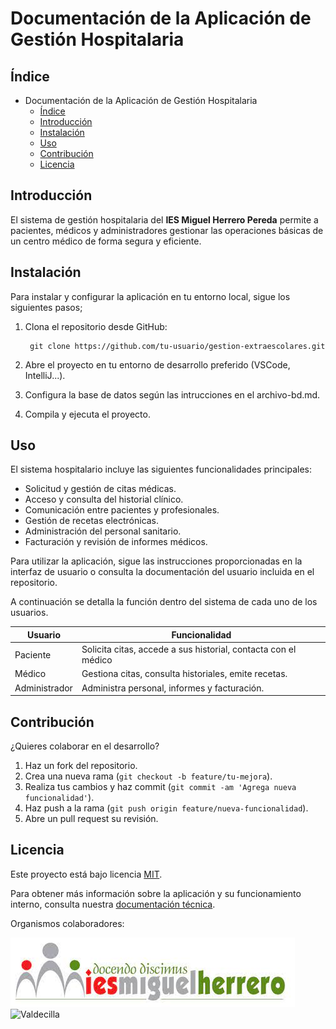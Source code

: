 # Documentación de la Aplicación de Gestión Hospitalaria

## Índice
- Documentación de la Aplicación de Gestión Hospitalaria
    - [Índice](#índice)
    - [Introducción](#introducción)
    - [Instalación](#instalación)
    - [Uso](#uso)
    - [Contribución](#contribución)
    - [Licencia](#licencia)

## Introducción
El sistema de gestión hospitalaria del **IES Miguel Herrero Pereda**
permite a pacientes, médicos y administradores gestionar las operaciones básicas de un centro 
médico de forma segura y eficiente.

## Instalación
Para instalar y configurar la aplicación en tu entorno local, sigue los siguientes pasos;
1. Clona el repositorio desde GitHub:

        git clone https://github.com/tu-usuario/gestion-extraescolares.git

2. Abre el proyecto en tu entorno de desarrollo preferido (VSCode, IntelliJ...).
3. Configura la base de datos según las intrucciones en el archivo-bd.md.
4. Compila y ejecuta el proyecto.

## Uso
El sistema hospitalario incluye las siguientes funcionalidades principales:

- Solicitud y gestión de citas médicas.
- Acceso y consulta del historial clínico.
- Comunicación entre pacientes y profesionales.
- Gestión de recetas electrónicas.
- Administración del personal sanitario.
- Facturación y revisión de informes médicos.

Para utilizar la aplicación, sigue las instrucciones proporcionadas en la interfaz de usuario o consulta la documentación del usuario incluida en el repositorio.

A continuación se detalla la función dentro del sistema de cada uno de los usuarios.

|**Usuario**|**Funcionalidad**|
|---|---|
|Paciente|Solicita citas, accede a sus historial, contacta con el médico|
|Médico|Gestiona citas, consulta historiales, emite recetas.|
|Administrador|Administra personal, informes y facturación.|

## Contribución
¿Quieres colaborar en el desarrollo?

1. Haz un fork del repositorio.
2. Crea una nueva rama (`git checkout -b feature/tu-mejora`).
3. Realiza tus cambios y haz commit (`git commit -am 'Agrega nueva funcionalidad'`).
4. Haz push a la rama (`git push origin feature/nueva-funcionalidad`).
5. Abre un pull request su revisión.

## Licencia
Este proyecto está bajo licencia [MIT](https://opensource.org/license/MIT).

Para obtener más información sobre la aplicación y su funcionamiento interno, consulta nuestra
[documentación técnica](documentacion-tecnica.md).

Organismos colaboradores:

![IESMH](img/logoIESMHP.png)
![Valdecilla](https://www.eiivaldecilla.es/wp-content/uploads/5525-nuevo-logo-valdecilla.jpg)